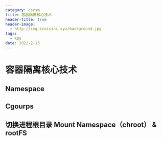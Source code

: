 ```yaml
---
category: csrsm
title: 容器隔离核心技术
header-title: true
header-image:
  - http://img.icoisini.xyz/background.jpg
tags:
  - k8s
date: 2022-2-13
---
```


# 容器隔离核心技术

## Namespace

## Cgourps

## 切换进程根目录 Mount Namespace（chroot） & rootFS